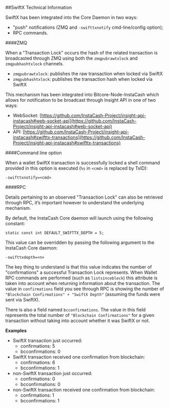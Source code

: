 ##SwiftX Technical Information

SwiftX has been integrated into the Core Daemon in two ways:
* "push" notifications (ZMQ and `-swifttxnotify` cmd-line/config option);
* RPC commands.

####ZMQ

When a "Transaction Lock" occurs the hash of the related transaction is broadcasted through ZMQ using both the `zmqpubrawtxlock` and `zmqpubhashtxlock` channels.

* `zmqpubrawtxlock`: publishes the raw transaction when locked via SwiftX
* `zmqpubhashtxlock`: publishes the transaction hash when locked via SwiftX

This mechanism has been integrated into Bitcore-Node-InstaCash which allows for notification to be broadcast through Insight API in one of two ways:
* WebSocket: [https://github.com/InstaCash-Project/insight-api-instacash#web-socket-api](https://github.com/InstaCash-Project/insight-api-instacash#web-socket-api) 
* API: [https://github.com/InstaCash-Project/insight-api-instacash#swifttx-transactions](https://github.com/InstaCash-Project/insight-api-instacash#swifttx-transactions) 

####Command line option

When a wallet SwiftX transaction is successfully locked a shell command provided in this option is executed (`%s` in `<cmd>` is replaced by TxID):

```
-swifttxnotify=<cmd>
```

####RPC

Details pertaining to an observed "Transaction Lock" can also be retrieved through RPC, it’s important however to understand the underlying mechanism.

By default, the InstaCash Core daemon will launch using the following constant:

```
static const int DEFAULT_SWIFTTX_DEPTH = 5;
```

This value can be overridden by passing the following argument to the InstaCash Core daemon:

```
-swifttxdepth=<n>
```

The key thing to understand is that this value indicates the number of "confirmations" a successful Transaction Lock represents. When Wallet RPC commands are performed (such as `listsinceblock`) this attribute is taken into account when returning information about the transaction. The value in `confirmations` field you see through RPC is showing the number of `"Blockchain Confirmations" + "SwiftX Depth"` (assuming the funds were sent via SwiftX).

There is also a field named `bcconfirmations`. The value in this field represents the total number of `"Blockchain Confirmations"` for a given transaction without taking into account whether it was SwiftX or not.

**Examples**
* SwiftX transaction just occurred:
    * confirmations: 5
    * bcconfirmations: 0
* SwiftX transaction received one confirmation from blockchain:
    * confirmations: 6
    * bcconfirmations: 1
* non-SwiftX transaction just occurred:
    * confirmations: 0
    * bcconfirmations: 0
* non-SwiftX transaction received one confirmation from blockchain:
    * confirmations: 1
    * bcconfirmations: 1
